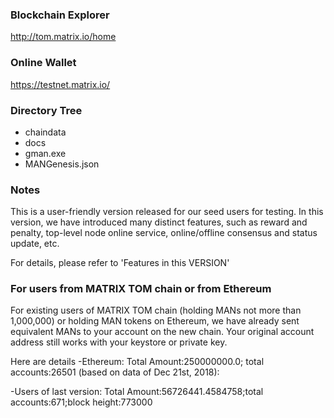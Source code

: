 ### Blockchain Explorer

http://tom.matrix.io/home

### Online Wallet

https://testnet.matrix.io/

### Directory Tree

- chaindata
- docs
- gman.exe
- MANGenesis.json

### Notes

This is a user-friendly version released for our seed users for testing. In this version, we have introduced many distinct features, such as reward and penalty, top-level node online service, online/offline consensus and status update, etc.

For details, please refer to 'Features in this VERSION'


### For users from MATRIX TOM chain or from Ethereum


For existing users of MATRIX TOM chain (holding MANs not more than 1,000,000) or holding MAN tokens on Ethereum, we have already sent equivalent MANs to your account on the new chain. Your original account address still works with your keystore or private key.


Here are details
-Ethereum: Total Amount:250000000.0; total accounts:26501 (based on data of Dec 21st, 2018):


-Users of last version: Total Amount:56726441.4584758;total accounts:671;block height:773000